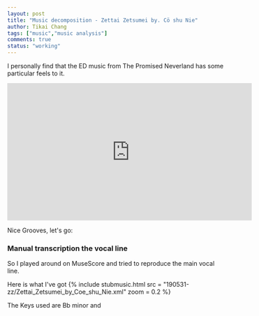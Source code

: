 ```yaml
---
layout: post
title: "Music decomposition - Zettai Zetsumei by. Cö shu Nie"
author: Tikai Chang
tags: ["music","music analysis"]
comments: true
status: "working"
---
```

I personally find that the ED music from The Promised Neverland has some particular feels to it.

<iframe width="560" height="315" src="https://www.youtube.com/embed/sZ9qdr5WcPY" frameborder="0" allow="accelerometer; autoplay; encrypted-media; gyroscope; picture-in-picture" allowfullscreen></iframe>

Nice Grooves, let's go:

### Manual transcription the vocal line

So I played around on MuseScore and tried to reproduce the main vocal line.

Here is what I've got
{% include stubmusic.html
  src = "190531-zz/Zettai_Zetsumei_by_Coe_shu_Nie.xml"
  zoom = 0.2
  %}


The Keys used are Bb minor and
